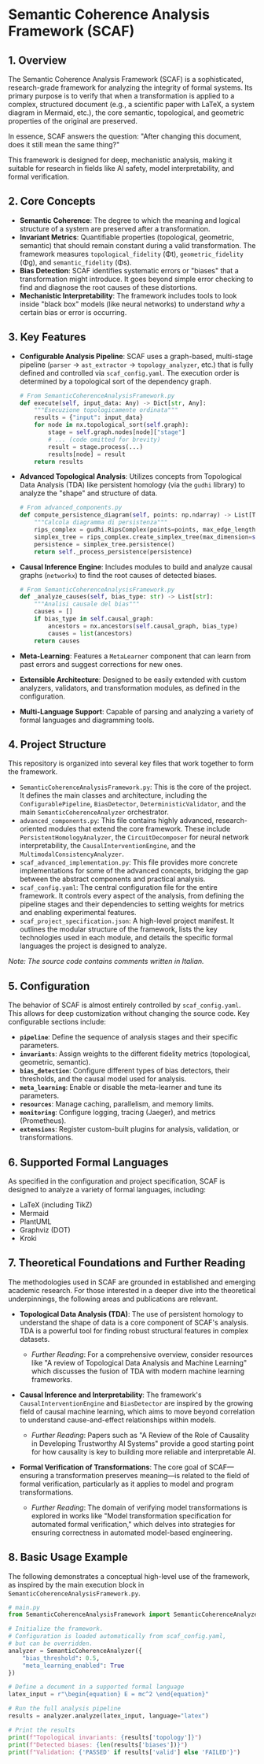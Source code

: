 # Semantic Coherence Analysis Framework (SCAF)

## 1. Overview

The Semantic Coherence Analysis Framework (SCAF) is a sophisticated, research-grade framework for analyzing the integrity of formal systems. Its primary purpose is to verify that when a transformation is applied to a complex, structured document (e.g., a scientific paper with LaTeX, a system diagram in Mermaid, etc.), the core semantic, topological, and geometric properties of the original are preserved.

In essence, SCAF answers the question: "After changing this document, does it still mean the same thing?"

This framework is designed for deep, mechanistic analysis, making it suitable for research in fields like AI safety, model interpretability, and formal verification.

## 2. Core Concepts

*   **Semantic Coherence**: The degree to which the meaning and logical structure of a system are preserved after a transformation.
*   **Invariant Metrics**: Quantifiable properties (topological, geometric, semantic) that should remain constant during a valid transformation. The framework measures `topological_fidelity` (Φt), `geometric_fidelity` (Φg), and `semantic_fidelity` (Φs).
*   **Bias Detection**: SCAF identifies systematic errors or "biases" that a transformation might introduce. It goes beyond simple error checking to find and diagnose the root causes of these distortions.
*   **Mechanistic Interpretability**: The framework includes tools to look inside "black box" models (like neural networks) to understand *why* a certain bias or error is occurring.

## 3. Key Features

*   **Configurable Analysis Pipeline**: SCAF uses a graph-based, multi-stage pipeline (`parser` -> `ast_extractor` -> `topology_analyzer`, etc.) that is fully defined and controlled via `scaf_config.yaml`. The execution order is determined by a topological sort of the dependency graph.

    ```python
    # From SemanticCoherenceAnalysisFramework.py
    def execute(self, input_data: Any) -> Dict[str, Any]:
        """Esecuzione topologicamente ordinata"""
        results = {"input": input_data}
        for node in nx.topological_sort(self.graph):
            stage = self.graph.nodes[node]["stage"]
            # ... (code omitted for brevity)
            result = stage.process(...)
            results[node] = result
        return results
    ```

*   **Advanced Topological Analysis**: Utilizes concepts from Topological Data Analysis (TDA) like persistent homology (via the `gudhi` library) to analyze the "shape" and structure of data.

    ```python
    # From advanced_components.py
    def compute_persistence_diagram(self, points: np.ndarray) -> List[Tuple]:
        """Calcola diagramma di persistenza"""
        rips_complex = gudhi.RipsComplex(points=points, max_edge_length=2.0)
        simplex_tree = rips_complex.create_simplex_tree(max_dimension=self.max_dimension)
        persistence = simplex_tree.persistence()
        return self._process_persistence(persistence)
    ```

*   **Causal Inference Engine**: Includes modules to build and analyze causal graphs (`networkx`) to find the root causes of detected biases.

    ```python
    # From SemanticCoherenceAnalysisFramework.py
    def _analyze_causes(self, bias_type: str) -> List[str]:
        """Analisi causale del bias"""
        causes = []
        if bias_type in self.causal_graph:
            ancestors = nx.ancestors(self.causal_graph, bias_type)
            causes = list(ancestors)
        return causes
    ```
*   **Meta-Learning**: Features a `MetaLearner` component that can learn from past errors and suggest corrections for new ones.
*   **Extensible Architecture**: Designed to be easily extended with custom analyzers, validators, and transformation modules, as defined in the configuration.
*   **Multi-Language Support**: Capable of parsing and analyzing a variety of formal languages and diagramming tools.

## 4. Project Structure

This repository is organized into several key files that work together to form the framework.

*   `SemanticCoherenceAnalysisFramework.py`: This is the core of the project. It defines the main classes and architecture, including the `ConfigurablePipeline`, `BiasDetector`, `DeterministicValidator`, and the main `SemanticCoherenceAnalyzer` orchestrator.
*   `advanced_components.py`: This file contains highly advanced, research-oriented modules that extend the core framework. These include `PersistentHomologyAnalyzer`, the `CircuitDecomposer` for neural network interpretability, the `CausalInterventionEngine`, and the `MultimodalConsistencyAnalyzer`.
*   `scaf_advanced_implementation.py`: This file provides more concrete implementations for some of the advanced concepts, bridging the gap between the abstract components and practical analysis.
*   `scaf_config.yaml`: The central configuration file for the entire framework. It controls every aspect of the analysis, from defining the pipeline stages and their dependencies to setting weights for metrics and enabling experimental features.
*   `scaf_project_specification.json`: A high-level project manifest. It outlines the modular structure of the framework, lists the key technologies used in each module, and details the specific formal languages the project is designed to analyze.

*Note: The source code contains comments written in Italian.*

## 5. Configuration

The behavior of SCAF is almost entirely controlled by `scaf_config.yaml`. This allows for deep customization without changing the source code. Key configurable sections include:

*   **`pipeline`**: Define the sequence of analysis stages and their specific parameters.
*   **`invariants`**: Assign weights to the different fidelity metrics (topological, geometric, semantic).
*   **`bias_detection`**: Configure different types of bias detectors, their thresholds, and the causal model used for analysis.
*   **`meta_learning`**: Enable or disable the meta-learner and tune its parameters.
*   **`resources`**: Manage caching, parallelism, and memory limits.
*   **`monitoring`**: Configure logging, tracing (Jaeger), and metrics (Prometheus).
*   **`extensions`**: Register custom-built plugins for analysis, validation, or transformations.

## 6. Supported Formal Languages

As specified in the configuration and project specification, SCAF is designed to analyze a variety of formal languages, including:

*   LaTeX (including TikZ)
*   Mermaid
*   PlantUML
*   Graphviz (DOT)
*   Kroki

## 7. Theoretical Foundations and Further Reading

The methodologies used in SCAF are grounded in established and emerging academic research. For those interested in a deeper dive into the theoretical underpinnings, the following areas and publications are relevant.

*   **Topological Data Analysis (TDA)**: The use of persistent homology to understand the shape of data is a core component of SCAF's analysis. TDA is a powerful tool for finding robust structural features in complex datasets.
    *   *Further Reading*: For a comprehensive overview, consider resources like "A review of Topological Data Analysis and Machine Learning" which discusses the fusion of TDA with modern machine learning frameworks.

*   **Causal Inference and Interpretability**: The framework's `CausalInterventionEngine` and `BiasDetector` are inspired by the growing field of causal machine learning, which aims to move beyond correlation to understand cause-and-effect relationships within models.
    *   *Further Reading*: Papers such as "A Review of the Role of Causality in Developing Trustworthy AI Systems" provide a good starting point for how causality is key to building more reliable and interpretable AI.

*   **Formal Verification of Transformations**: The core goal of SCAF—ensuring a transformation preserves meaning—is related to the field of formal verification, particularly as it applies to model and program transformations.
    *   *Further Reading*: The domain of verifying model transformations is explored in works like "Model transformation specification for automated formal verification," which delves into strategies for ensuring correctness in automated model-based engineering.

## 8. Basic Usage Example

The following demonstrates a conceptual high-level use of the framework, as inspired by the main execution block in `SemanticCoherenceAnalysisFramework.py`.

```python
# main.py
from SemanticCoherenceAnalysisFramework import SemanticCoherenceAnalyzer

# Initialize the framework.
# Configuration is loaded automatically from scaf_config.yaml,
# but can be overridden.
analyzer = SemanticCoherenceAnalyzer({
    "bias_threshold": 0.5,
    "meta_learning_enabled": True
})

# Define a document in a supported formal language
latex_input = r"\begin{equation} E = mc^2 \end{equation}"

# Run the full analysis pipeline
results = analyzer.analyze(latex_input, language="latex")

# Print the results
print(f"Topological invariants: {results['topology']}")
print(f"Detected biases: {len(results['biases'])}")
print(f"Validation: {'PASSED' if results['valid'] else 'FAILED'}")

```